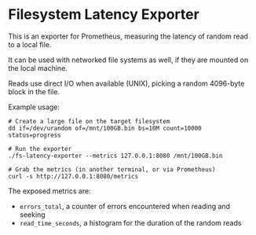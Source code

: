 Filesystem Latency Exporter
===========================

This is an exporter for Prometheus, measuring the latency of random read to a local file.

It can be used with networked file systems as well, if they are mounted on the local machine.

Reads use direct I/O when available (UNIX), picking a random 4096-byte block in the file.

Example usage:

```
# Create a large file on the target filesystem
dd if=/dev/urandom of=/mnt/100GB.bin bs=10M count=10000 status=progress

# Run the exporter
./fs-latency-exporter --metrics 127.0.0.1:8080 /mnt/100GB.bin

# Grab the metrics (in another terminal, or via Prometheus)
curl -s http://127.0.0.1:8080/metrics
```

The exposed metrics are:

- `errors_total`, a counter of errors encountered when reading and seeking
- `read_time_seconds`, a histogram for the duration of the random reads
